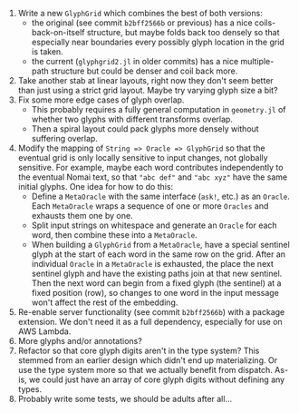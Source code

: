 1. Write a new `GlyphGrid` which combines the best of both versions:
    * the original (see commit `b2bff2566b` or previous) has a nice coils-back-on-itself
    structure, but maybe folds back too densely so that especially near boundaries
    every possibly glyph location in the grid is taken.
    * the current (`glyphgrid2.jl` in older commits) has a nice multiple-path structure
    but could be denser and coil back more.
2. Take another stab at linear layouts, right now they don't seem better than just
using a strict grid layout. Maybe try varying glyph size a bit?
3. Fix some more edge cases of glyph overlap.
    * This probably requires a fully general computation in `geometry.jl` of whether
    two glyphs with different transforms overlap.
    * Then a spiral layout could pack glyphs more densely without suffering overlap.
4. Modify the mapping of `String => Oracle => GlyphGrid` so that the eventual
    grid is only locally sensitive to input changes, not globally sensitive. For example,
    maybe each word contributes independently to the eventual Nomai text, so that
    `"abc def"` and `"abc xyz"` have the same initial glyphs. One idea for how to do this:
    * Define a `MetaOracle` with the same interface (`ask!`, etc.) as an `Oracle`. Each
    `MetaOracle` wraps a sequence of one or more `Oracles` and exhausts them one by one.
    * Split input strings on whitespace and generate an `Oracle` for each word, then
    combine these into a `MetaOracle`.
    * When building a `GlyphGrid` from a `MetaOracle`, have a special sentinel glyph
    at the start of each word in the same row on the grid. After an individual
    `Oracle` in a `MetaOracle` is exhausted, the place the next sentinel glyph
    and have the existing paths join at that new sentinel. Then the next word can
    begin from a fixed glyph (the sentinel) at a fixed position (row), so changes
    to one word in the input message won't affect the rest of the embedding.
5. Re-enable server functionality (see commit `b2bff2566b`) with a package extension.
We don't need it as a full dependency, especially for use on AWS Lambda.
6. More glyphs and/or annotations?
7. Refactor so that core glyph digits aren't in the type system? This stemmed from an
    earlier design which didn't end up materializing. Or use the type system more so
    that we actually benefit from dispatch. As-is, we could just have an array of
    core glyph digits without defining any types.
8. Probably write some tests, we should be adults after all...
